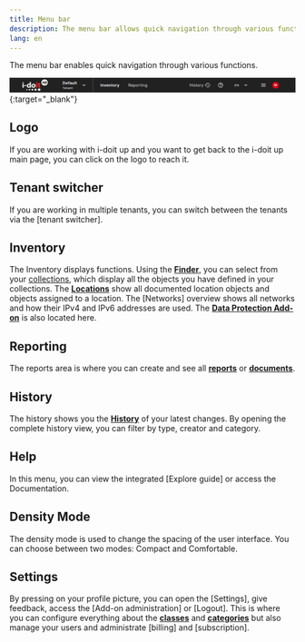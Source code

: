 ```yaml
---
title: Menu bar
description: The menu bar allows quick navigation through various functions.
lang: en
---
```


The menu bar enables quick navigation through various functions.

[![menu bar](../../img/screenshots/user/basics/menubar/menubar.png)](../../img/screenshots/user/basics/menubar/menubar.png){:target="_blank"}

## Logo

If you are working with i-doit up and you want to get back to the i-doit up main page, you can click on the logo to reach it.

## Tenant switcher

If you are working in multiple tenants, you can switch between the tenants via the [tenant switcher].

## Inventory

The Inventory displays functions. Using the [**Finder**](../finder/search-filters-and-reports.md), you can select from your [collections](collections.md), which display all the objects you have defined in your collections. The [**Locations**](../usecases/locations.md) show all documented location objects and objects assigned to a location. The [Networks] overview shows all networks and how their IPv4 and IPv6 addresses are used. The [**Data Protection Add-on**](../usecases/data-protection.md) is also located here.

## Reporting

The reports area is where you can create and see all [**reports**](../reporting.md) or [**documents**](../documents-creator.md).

## History

The history shows you the [**History**](objects.md#history) of your latest changes. By opening the complete history view, you can filter by type, creator and category.

## Help

In this menu, you can view the integrated [Explore guide] or access the Documentation.

## Density Mode

The density mode is used to change the spacing of the user interface. You can choose between two modes: Compact and Comfortable.

## Settings

By pressing on your profile picture, you can open the [Settings], give feedback, access the [Add-on administration] or [Logout]. This is where you can configure everything about the [**classes**](classes.md) and [**categories**](categories-and-attributes.md) but also manage your users and administrate [billing] and [subscription].
